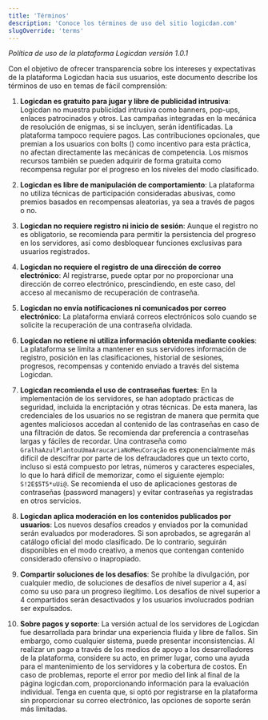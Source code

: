 ```yaml
---
title: 'Términos'
description: 'Conoce los términos de uso del sitio logicdan.com'
slugOverride: 'terms'
---
```


*Política de uso de la plataforma Logicdan versión 1.0.1*

Con el objetivo de ofrecer transparencia sobre los intereses y expectativas de la plataforma Logicdan hacia sus usuarios, este documento describe los términos de uso en temas de fácil comprensión:

1. **Logicdan es gratuito para jugar y libre de publicidad intrusiva**: Logicdan no muestra publicidad intrusiva como banners, pop-ups, enlaces patrocinados y otros. Las campañas integradas en la mecánica de resolución de enigmas, si se incluyen, serán identificadas. La plataforma tampoco requiere pagos. Las contribuciones opcionales, que premian a los usuarios con bolts (<span class="bolt"></span>) como incentivo para esta práctica, no afectan directamente las mecánicas de competencia. Los mismos recursos también se pueden adquirir de forma gratuita como recompensa regular por el progreso en los niveles del modo clasificado.

2. **Logicdan es libre de manipulación de comportamiento**: La plataforma no utiliza técnicas de participación consideradas abusivas, como premios basados en recompensas aleatorias, ya sea a través de pagos o no.

3. **Logicdan no requiere registro ni inicio de sesión**: Aunque el registro no es obligatorio, se recomienda para permitir la persistencia del progreso en los servidores, así como desbloquear funciones exclusivas para usuarios registrados.

4. **Logicdan no requiere el registro de una dirección de correo electrónico**: Al registrarse, puede optar por no proporcionar una dirección de correo electrónico, prescindiendo, en este caso, del acceso al mecanismo de recuperación de contraseña.

5. **Logicdan no envía notificaciones ni comunicados por correo electrónico**: La plataforma enviará correos electrónicos solo cuando se solicite la recuperación de una contraseña olvidada.

6. **Logicdan no retiene ni utiliza información obtenida mediante cookies**: La plataforma se limita a mantener en sus servidores información de registro, posición en las clasificaciones, historial de sesiones, progresos, recompensas y contenido enviado a través del sistema Logicdan.

7. **Logicdan recomienda el uso de contraseñas fuertes**: En la implementación de los servidores, se han adoptado prácticas de seguridad, incluida la encriptación y otras técnicas. De esta manera, las credenciales de los usuarios no se registran de manera que permita que agentes maliciosos accedan al contenido de las contraseñas en caso de una filtración de datos. Se recomienda dar preferencia a contraseñas largas y fáciles de recordar. Una contraseña como `GralhaAzulPlantouUmaAraucariaNoMeuCoração` es exponencialmente más difícil de descifrar por parte de los defraudadores que un texto corto, incluso si está compuesto por letras, números y caracteres especiales, lo que lo hará difícil de memorizar, como el siguiente ejemplo: `S!2E$5T5*uUi@`. Se recomienda el uso de aplicaciones gestoras de contraseñas (password managers) y evitar contraseñas ya registradas en otros servicios.

8. **Logicdan aplica moderación en los contenidos publicados por usuarios**: Los nuevos desafíos creados y enviados por la comunidad serán evaluados por moderadores. Si son aprobados, se agregarán al catálogo oficial del modo clasificado. De lo contrario, seguirán disponibles en el modo creativo, a menos que contengan contenido considerado ofensivo o inapropiado.

9. **Compartir soluciones de los desafíos**: Se prohíbe la divulgación, por cualquier medio, de soluciones de desafíos de nivel superior a 4, así como su uso para un progreso ilegítimo. Los desafíos de nivel superior a 4 compartidos serán desactivados y los usuarios involucrados podrían ser expulsados.

10. **Sobre pagos y soporte**: La versión actual de los servidores de Logicdan fue desarrollada para brindar una experiencia fluida y libre de fallos. Sin embargo, como cualquier sistema, puede presentar inconsistencias. Al realizar un pago a través de los medios de apoyo a los desarrolladores de la plataforma, considere su acto, en primer lugar, como una ayuda para el mantenimiento de los servidores y la cobertura de costos. En caso de problemas, reporte el error por medio del link al final de la página logicdan.com, proporcionando información para la evaluación individual. Tenga en cuenta que, si optó por registrarse en la plataforma sin proporcionar su correo electrónico, las opciones de soporte serán más limitadas.
